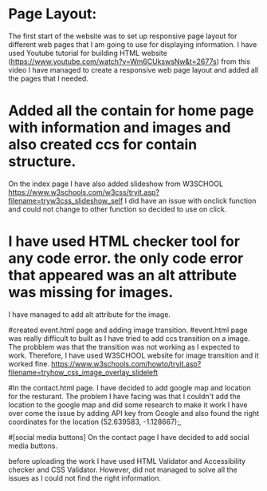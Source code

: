 # Page Layout:
The first start of the website was to set up responsive page layout 
for different web pages that I am going to use for displaying information.
I have used Youtube tutorial for building HTML website
(https://www.youtube.com/watch?v=Wm6CUkswsNw&t=2677s) from this video 
I have managed to create a responsive web page layout and added all the pages that I needed.


# Added all the contain for home page with information and images and also created ccs for contain structure.
On the index page I have also added slideshow from W3SCHOOL  https://www.w3schools.com/w3css/tryit.asp?filename=tryw3css_slideshow_self
I did have an issue with onclick function and could not change to other function so decided to use on click. 

# I have used HTML checker tool for any code error. the only code error that appeared was an alt attribute was missing for images.
I have managed to add alt attribute for the image.

#created event.html page and adding image transition. 
#event.html page was really difficult to built as I have tried to add ccs transition on a image. 
The probblem was that the transition was not working as I expected to work. Therefore,
I have used W3SCHOOL website for image transition and it worked fine.
https://www.w3schools.com/howto/tryit.asp?filename=tryhow_css_image_overlay_slideleft 

#In the contact.html page. I have decided to add google map and location for the resturant. 
The problem I have facing was that I couldn't add the location to the google map and did some research to make it work
I have over come the issue by adding API key from Google and also found the right coordinates for the location (52.639583, -1.128667);,

#[social media buttons]
On the contact page I have decided to add social media buttons.

before uploading the work I have used HTML Validator and Accessibility checker and CSS Validator. However, did not managed to solve all the issues as I could not find the right information. 

